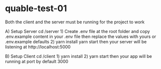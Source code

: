 # quable-test-01

Both the client and the server must be running for the project to work

A) Setup Server
    cd /server
    1) Create .env file at the root folder and copy .env.example content in your .env file then replace the values with yours or .env.example defaults
    2) yarn install
       yarn start
        then your server will be listening at http://localhost:5000

B) Setup Client
    cd /client
    1) yarn install
    2) yarn start
        then your app will be running at port by default 3000